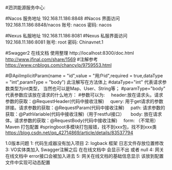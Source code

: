 
#泗洪能源服务中心:

#Nacos 服务地址 
192.168.11.186:8848
#Nacos 界面访问 
192.168.11.186:8848/nacos 账号: nacos 密码: nacos

#Nexus 私服地址 
192.168.11.186:8081
#Nexus 私服界面访问 
192.168.11.186:8081 账号: root 密码: Chinavnet.1


#Swagger2 在线文档 使用整理 
http://localhost:8300/doc.html
http://www.jfinal.com/share/1569
#注解参考
https://www.cnblogs.com/chancy/p/9759553.html

   #@ApiImplicitParam(name = "id",value = "用户id",required = true,dataType = "int",paramType = "body")
   此注解写在方法体上
   #dataType="int" 代表请求参数类型为int类型，
   当然也可以是Map、User、String等；
   #paramType="body" 代表参数应该放在请求的什么地方：
   #参数可以为:
    header:放在请求头。请求参数的获取：@RequestHeader(代码中接收注解)
    query: 用于get请求的参数拼接。请求参数的获取：@RequestParam(代码中接收注解)
    path:  请求参数的获取：@PathVariable(代码中接收注解)（用于restful接口）
    body:  放在请求体。请求参数的获取：@RequestBody(代码中接收注解)
    form: （不常用）
    
Maven 打包配置
#springboot多模块打包报错，找不到xxx包，找不到xxx类 
https://blog.csdn.net/qq_42714869/article/details/83537794

1.0版本问题
 1: 代码生成器没有加入项目
 2: logback 框架 日志文件存放位置修改
 3: VO实体类加入 Swagger注解之后 在在线文档中 会显示不出 或者 null
 4: 网关在线文档中 error接口会被加入进去
 5: 网关在线文档的基础信息显示 该放到配置文件中实现可动态配置
 

  